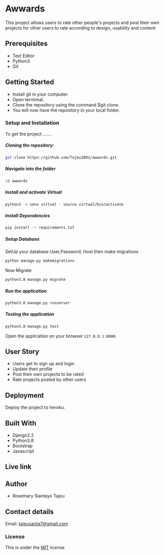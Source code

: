 # Awwards

This project allows users to rate other people's projects and  post their own projects for other users to rate according to design, usability and content

## Prerequisites

* Text Editor
* Python3
* Git

## Getting Started

* Install git in your computer.
* Open termimal.
* Clone the repository using the command $git clone.
* You will now have the repository in your local folder.


### Setup and Installation  
To get the project .......    
##### Cloning the repository:  
 ```bash 
git clone https://github.com/Tajeu2001/awwards.git
```
##### Navigate into the folder 
 ```bash 
cd awwards
```
##### Install and activate Virtual  
 ```bash 
python3 -m venv virtual - source virtual/bin/activate  
```  
##### Install Dependencies  
 ```bash 
pip install -r requirements.txt 
```  
##### Setup Database  
SetUp your database User,Password, Host then make migrations
 ```bash 
python manage.py makemigrations
 ``` 
 Now Migrate  
 ```bash 
python3.8 manage.py migrate 
```
##### Run the application  
 ```bash 
python3.8 manage.py runserver 
```  
##### Testing the application  
 ```bash 
python3.8 manage.py test 
```
Open the application on your browser `127.0.0.1:8000`.  


## User Story

* Users get to sign up and login
* Update their profile
* Post their own projects to be rated
* Rate projects posted by other users


## Deployment

Deploy the project to heroku.

## Built With

* Django2.2
* Python3.8
* Bootstrap
* Javascript

## Live link



## Author

* Rosemary Siantayo Tajeu

## Contact details
Email: tajeusanta7@gmail.com

### License
This is under the [MIT](LICENSE) license 